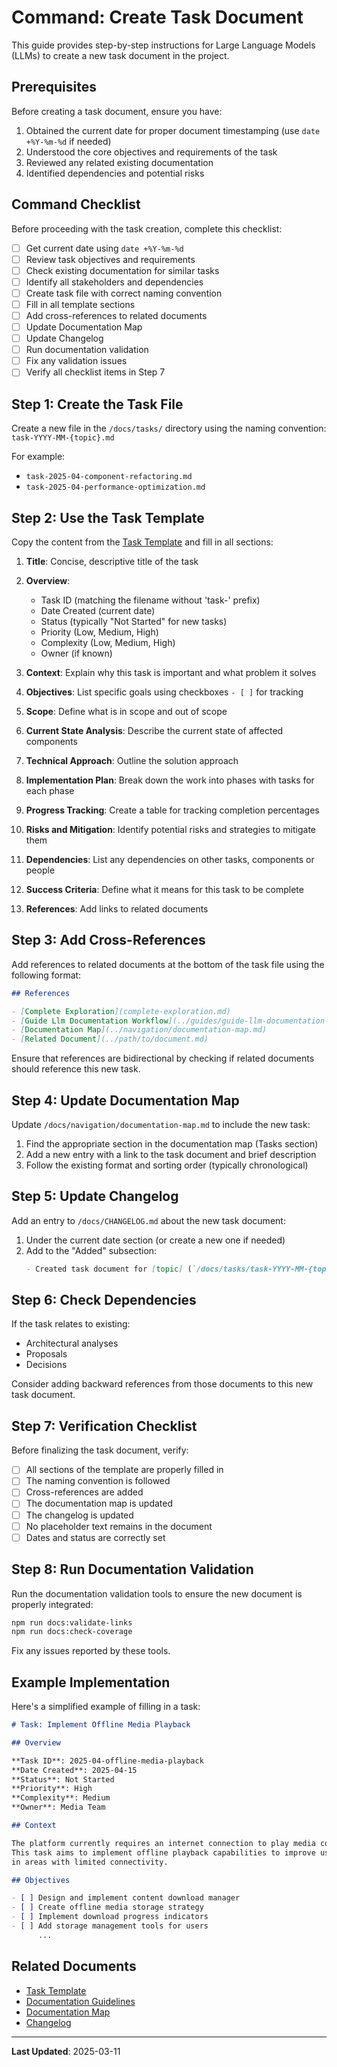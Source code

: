 # Command: Create Task Document

This guide provides step-by-step instructions for Large Language Models (LLMs) to create a new task document in the project.

## Prerequisites

Before creating a task document, ensure you have:

1. Obtained the current date for proper document timestamping (use `date +%Y-%m-%d` if needed)
2. Understood the core objectives and requirements of the task
3. Reviewed any related existing documentation
4. Identified dependencies and potential risks

## Command Checklist

Before proceeding with the task creation, complete this checklist:

- [ ] Get current date using `date +%Y-%m-%d`
- [ ] Review task objectives and requirements
- [ ] Check existing documentation for similar tasks
- [ ] Identify all stakeholders and dependencies
- [ ] Create task file with correct naming convention
- [ ] Fill in all template sections
- [ ] Add cross-references to related documents
- [ ] Update Documentation Map
- [ ] Update Changelog
- [ ] Run documentation validation
- [ ] Fix any validation issues
- [ ] Verify all checklist items in Step 7

## Step 1: Create the Task File

Create a new file in the `/docs/tasks/` directory using the naming convention:
`task-YYYY-MM-{topic}.md`

For example:

- `task-2025-04-component-refactoring.md`
- `task-2025-04-performance-optimization.md`

## Step 2: Use the Task Template

Copy the content from the [Task Template](../templates/task-template.md) and fill in all sections:

1. **Title**: Concise, descriptive title of the task
2. **Overview**:

   - Task ID (matching the filename without 'task-' prefix)
   - Date Created (current date)
   - Status (typically "Not Started" for new tasks)
   - Priority (Low, Medium, High)
   - Complexity (Low, Medium, High)
   - Owner (if known)

3. **Context**: Explain why this task is important and what problem it solves
4. **Objectives**: List specific goals using checkboxes `- [ ]` for tracking
5. **Scope**: Define what is in scope and out of scope
6. **Current State Analysis**: Describe the current state of affected components
7. **Technical Approach**: Outline the solution approach
8. **Implementation Plan**: Break down the work into phases with tasks for each phase
9. **Progress Tracking**: Create a table for tracking completion percentages
10. **Risks and Mitigation**: Identify potential risks and strategies to mitigate them
11. **Dependencies**: List any dependencies on other tasks, components or people
12. **Success Criteria**: Define what it means for this task to be complete
13. **References**: Add links to related documents

## Step 3: Add Cross-References

Add references to related documents at the bottom of the task file using the following format:

```markdown
## References

- [Complete Exploration](complete-exploration.md)
- [Guide Llm Documentation Workflow](../guides/guide-llm-documentation-workflow.md)
- [Documentation Map](../navigation/documentation-map.md)
- [Related Document](../path/to/document.md)
```

Ensure that references are bidirectional by checking if related documents should reference this new task.

## Step 4: Update Documentation Map

Update `/docs/navigation/documentation-map.md` to include the new task:

1. Find the appropriate section in the documentation map (Tasks section)
2. Add a new entry with a link to the task document and brief description
3. Follow the existing format and sorting order (typically chronological)

## Step 5: Update Changelog

Add an entry to `/docs/CHANGELOG.md` about the new task document:

1. Under the current date section (or create a new one if needed)
2. Add to the "Added" subsection:
   ```markdown
   - Created task document for [topic] (`/docs/tasks/task-YYYY-MM-{topic}.md`)
   ```

## Step 6: Check Dependencies

If the task relates to existing:

- Architectural analyses
- Proposals
- Decisions

Consider adding backward references from those documents to this new task document.

## Step 7: Verification Checklist

Before finalizing the task document, verify:

- [ ] All sections of the template are properly filled in
- [ ] The naming convention is followed
- [ ] Cross-references are added
- [ ] The documentation map is updated
- [ ] The changelog is updated
- [ ] No placeholder text remains in the document
- [ ] Dates and status are correctly set

## Step 8: Run Documentation Validation

Run the documentation validation tools to ensure the new document is properly integrated:

```bash
npm run docs:validate-links
npm run docs:check-coverage
```

Fix any issues reported by these tools.

## Example Implementation

Here's a simplified example of filling in a task:

```markdown
# Task: Implement Offline Media Playback

## Overview

**Task ID**: 2025-04-offline-media-playback
**Date Created**: 2025-04-15
**Status**: Not Started
**Priority**: High
**Complexity**: Medium
**Owner**: Media Team

## Context

The platform currently requires an internet connection to play media content.
This task aims to implement offline playback capabilities to improve user experience
in areas with limited connectivity.

## Objectives

- [ ] Design and implement content download manager
- [ ] Create offline media storage strategy
- [ ] Implement download progress indicators
- [ ] Add storage management tools for users
      ...
```

## Related Documents

- [Task Template](../templates/task-template.md)
- [Documentation Guidelines](../methodology/documentation-guidelines.md)
- [Documentation Map](../navigation/documentation-map.md)
- [Changelog](../CHANGELOG.md)

---

**Last Updated**: 2025-03-11
